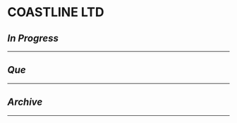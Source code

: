 # COASTLINE LTD

## *In Progress*

--------------------

## *Que*

-----------------------------------
## *Archive*

-----------------------------------

